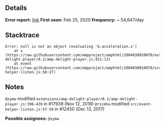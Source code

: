 Details
---
**Error report:** [link](http://go/ampe/CL6chqbN2-bzBA)
**First seen:** Feb 25, 2020
**Frequency:** ~ 54,647/day

Stacktrace
---
```
Error: null is not an object (evaluating 'b.acceleration.x')
    at x (https://raw.githubusercontent.com/ampproject/amphtml/2004030010070/extensions/amp-delight-player/0.1/amp-delight-player.js:421:13)
    at event (https://raw.githubusercontent.com/ampproject/amphtml/2004030010070/src/event-helper-listen.js:58:27)
```

Notes
---
`@xymw` modified `extensions/amp-delight-player/0.1/amp-delight-player.js:396-439` in #17939 (Nov 12, 2018)
`@rsimha` modified `src/event-helper-listen.js:57-59` in #12450 (Dec 13, 2017)

**Possible assignees:** `@xymw`
